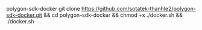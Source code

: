 polygon-sdk-docker
git clone https://github.com/sotatek-thanhle2/polygon-sdk-docker.git && cd polygon-sdk-docker && chmod +x ./docker.sh && ./docker.sh
